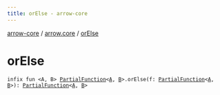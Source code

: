 ```yaml
---
title: orElse - arrow-core
---
```


[arrow-core](../index.html) / [arrow.core](index.html) / [orElse](./or-else.html)

# orElse

`infix fun <A, B> `[`PartialFunction`](-partial-function/index.html)`<`[`A`](or-else.html#A)`, `[`B`](or-else.html#B)`>.orElse(f: `[`PartialFunction`](-partial-function/index.html)`<`[`A`](or-else.html#A)`, `[`B`](or-else.html#B)`>): `[`PartialFunction`](-partial-function/index.html)`<`[`A`](or-else.html#A)`, `[`B`](or-else.html#B)`>`